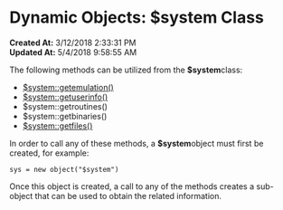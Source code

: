 # Dynamic Objects: $system Class

**Created At:** 3/12/2018 2:33:31 PM  
**Updated At:** 5/4/2018 9:58:55 AM  


The following methods can be utilized from the **$system**class:

- [$system::getemulation()](class-method-system-getemulation)
- [$system::getuserinfo()](class-method-system-getuserinfo)
- $system::getroutines()
- $system::getbinaries()
- [$system::getfiles()](class-method-system-getfiles)


In order to call any of these methods, a **$system**object must first be created, for example:

```
sys = new object("$system")
```

Once this object is created, a call to any of the methods creates a sub-object that can be used to obtain the related information.


